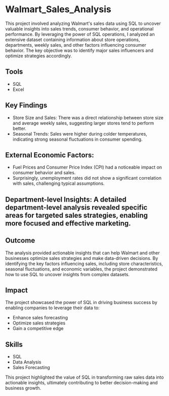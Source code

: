 # Walmart_Sales_Analysis
This project involved analyzing Walmart's sales data using SQL to uncover valuable insights into sales trends, consumer behavior, and operational performance. By leveraging the power of SQL operations, I analyzed an extensive dataset containing information about store operations, departments, weekly sales, and other factors influencing consumer behavior. The key objective was to identify major sales influencers and optimize strategies accordingly.

## Tools
- SQL
- Excel
  
## Key Findings
- Store Size and Sales: There was a direct relationship between store size and average weekly sales, suggesting larger stores tend to perform better.
- Seasonal Trends: Sales were higher during colder temperatures, indicating strong seasonal fluctuations in consumer spending.

## External Economic Factors:
- Fuel Prices and Consumer Price Index (CPI) had a noticeable impact on consumer behavior and sales.
- Surprisingly, unemployment rates did not show a significant correlation with sales, challenging typical assumptions.

## Department-level Insights: A detailed department-level analysis revealed specific areas for targeted sales strategies, enabling more focused and effective marketing.

## Outcome
The analysis provided actionable insights that can help Walmart and other businesses optimize sales strategies and make data-driven decisions. By identifying the key factors influencing sales, including store characteristics, seasonal fluctuations, and economic variables, the project demonstrated how to use SQL to uncover insights from complex datasets.

## Impact
The project showcased the power of SQL in driving business success by enabling companies to leverage their data to:
- Enhance sales forecasting
- Optimize sales strategies
- Gain a competitive edge

## Skills
- SQL
- Data Analysis
- Sales Forecasting

This project highlighted the value of SQL in transforming raw sales data into actionable insights, ultimately contributing to better decision-making and business growth.







